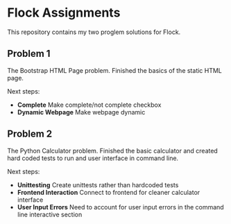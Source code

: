 # Flock Assignments

This repository contains my two proglem solutions for Flock.


## Problem 1                  

The Bootstrap HTML Page problem. Finished the basics of the static HTML page.

Next steps:
- **Complete** Make complete/not complete checkbox
- **Dynamic Webpage** Make webpage dynamic

## Problem 2                  

The Python Calculator problem. Finished the basic calculator and created hard coded tests to run and user interface in command line.

Next steps:
- **Unittesting** Create unittests rather than hardcoded tests
- **Frontend Interaction** Connect to frontend for cleaner calculator interface
- **User Input Errors** Need to account for user input errors in the command line interactive section